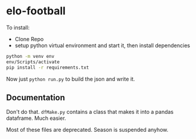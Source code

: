 # elo-football

To install:

* Clone Repo
* setup python virtual environment and start it, then install dependencies

```bash
python -m venv env
env/Scripts/activate
pip install -r requirements.txt
```

Now just `python run.py` to build the json and write it.

## Documentation

Don't do that. `dfMake.py` contains a class that makes it into a pandas dataframe. Much easier.

Most of these files are deprecated. Season is suspended anyhow.
